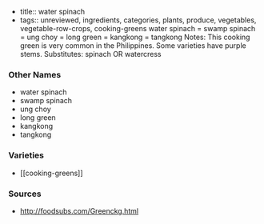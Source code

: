 - title:: water spinach
- tags:: unreviewed, ingredients, categories, plants, produce, vegetables, vegetable-row-crops, cooking-greens
water spinach = swamp spinach = ung choy = long green = kangkong = tangkong Notes: This cooking green is very common in the Philippines. Some varieties have purple stems. Substitutes: spinach OR watercress

### Other Names

* water spinach
* swamp spinach
* ung choy
* long green
* kangkong
* tangkong

### Varieties

* [[cooking-greens]]

### Sources
* http://foodsubs.com/Greenckg.html

